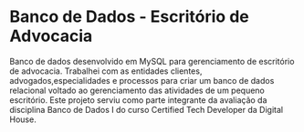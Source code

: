 # Banco de Dados - Escritório de Advocacia
Banco de dados desenvolvido em MySQL para gerenciamento de escritório de advocacia.
Trabalhei com as entidades clientes, advogados,especialidades e processos para criar um banco de dados relacional voltado ao gerenciamento das atividades de um pequeno escritório.
Este projeto serviu como parte integrante da avaliação da disciplina Banco de Dados I do curso Certified Tech Developer da Digital House.

